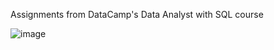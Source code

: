 Assignments from DataCamp's Data Analyst with SQL course




![image](https://user-images.githubusercontent.com/113591133/190930081-4cb5cc73-77ae-44f3-b58e-c1ce7d82615a.png)
